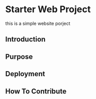 # Starter Web Project
this is a simple website porject 

## Introduction

## Purpose

## Deployment

## How To Contribute